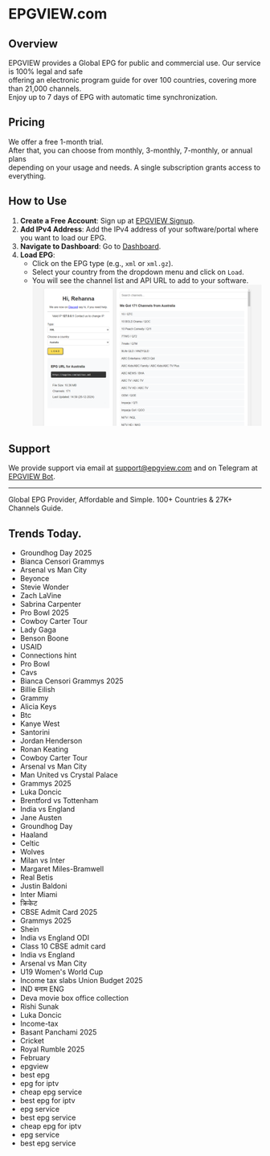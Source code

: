 # EPGVIEW.com



## Overview
EPGVIEW provides a Global EPG for public and commercial use. Our service is 100% legal and safe\
offering an electronic program guide for over 100 countries, covering more than 21,000 channels.\
Enjoy up to 7 days of EPG with automatic time synchronization.

## Pricing
We offer a free 1-month trial. \
After that, you can choose from monthly, 3-monthly, 7-monthly, or annual plans \
depending on your usage and needs. A single subscription grants access to everything.

## How to Use
1. **Create a Free Account**: Sign up at [EPGVIEW Signup](https://epgview.com/signup.php).
2. **Add IPv4 Address**: Add the IPv4 address of your software/portal where you want to load our EPG.
3. **Navigate to Dashboard**: Go to [Dashboard](https://epgview.com/dashboard.php).
4. **Load EPG**:
   - Click on the EPG type (e.g., `xml` or `xml.gz`).
   - Select your country from the dropdown menu and click on `Load`.
   - You will see the channel list and API URL to add to your software.
![EPGVIEW](img/dashboard.png)
## Support
We provide support via email at [support@epgview.com](mailto:support@epgview.com) and on Telegram at [EPGVIEW Bot](https://t.me/epgview_bot).

---

Global EPG Provider, Affordable and Simple. 100+ Countries & 27K+ Channels Guide.

## Trends Today.

- Groundhog Day 2025
- Bianca Censori Grammys
- Arsenal vs Man City
- Beyonce
- Stevie Wonder
- Zach LaVine
- Sabrina Carpenter
- Pro Bowl 2025
- Cowboy Carter Tour
- Lady Gaga
- Benson Boone
- USAID
- Connections hint
- Pro Bowl
- Cavs
- Bianca Censori Grammys 2025
- Billie Eilish
- Grammy
- Alicia Keys
- Btc
- Kanye West
- Santorini
- Jordan Henderson
- Ronan Keating
- Cowboy Carter Tour
- Arsenal vs Man City
- Man United vs Crystal Palace
- Grammys 2025
- Luka Doncic
- Brentford vs Tottenham
- India vs England
- Jane Austen
- Groundhog Day
- Haaland
- Celtic
- Wolves
- Milan vs Inter
- Margaret Miles-Bramwell
- Real Betis
- Justin Baldoni
- Inter Miami
- क्रिकेट
- CBSE Admit Card 2025
- Grammys 2025
- Shein
- India vs England ODI
- Class 10 CBSE admit card
- India vs England
- Arsenal vs Man City
- U19 Women's World Cup
- Income tax slabs Union Budget 2025
- IND बनाम ENG
- Deva movie box office collection
- Rishi Sunak
- Luka Doncic
- Income-tax
- Basant Panchami 2025
- Cricket
- Royal Rumble 2025
- February
- epgview
- best epg
- epg for iptv
- cheap epg service
- best epg for iptv
- epg service
- best epg service
- cheap epg for iptv
- epg service
- best epg service
